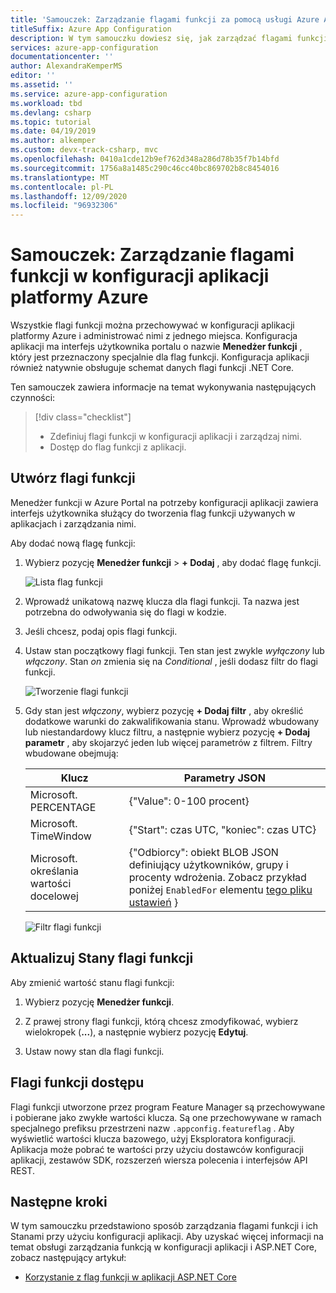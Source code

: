 ```yaml
---
title: 'Samouczek: Zarządzanie flagami funkcji za pomocą usługi Azure App Configuration'
titleSuffix: Azure App Configuration
description: W tym samouczku dowiesz się, jak zarządzać flagami funkcji niezależnie od aplikacji przy użyciu konfiguracji aplikacji platformy Azure.
services: azure-app-configuration
documentationcenter: ''
author: AlexandraKemperMS
editor: ''
ms.assetid: ''
ms.service: azure-app-configuration
ms.workload: tbd
ms.devlang: csharp
ms.topic: tutorial
ms.date: 04/19/2019
ms.author: alkemper
ms.custom: devx-track-csharp, mvc
ms.openlocfilehash: 0410a1cde12b9ef762d348a286d78b35f7b14bfd
ms.sourcegitcommit: 1756a8a1485c290c46cc40bc869702b8c8454016
ms.translationtype: MT
ms.contentlocale: pl-PL
ms.lasthandoff: 12/09/2020
ms.locfileid: "96932306"
---
```

# <a name="tutorial-manage-feature-flags-in-azure-app-configuration"></a>Samouczek: Zarządzanie flagami funkcji w konfiguracji aplikacji platformy Azure

Wszystkie flagi funkcji można przechowywać w konfiguracji aplikacji platformy Azure i administrować nimi z jednego miejsca. Konfiguracja aplikacji ma interfejs użytkownika portalu o nazwie **Menedżer funkcji** , który jest przeznaczony specjalnie dla flag funkcji. Konfiguracja aplikacji również natywnie obsługuje schemat danych flagi funkcji .NET Core.

Ten samouczek zawiera informacje na temat wykonywania następujących czynności:

> [!div class="checklist"]
> * Zdefiniuj flagi funkcji w konfiguracji aplikacji i zarządzaj nimi.
> * Dostęp do flag funkcji z aplikacji.

## <a name="create-feature-flags"></a>Utwórz flagi funkcji

Menedżer funkcji w Azure Portal na potrzeby konfiguracji aplikacji zawiera interfejs użytkownika służący do tworzenia flag funkcji używanych w aplikacjach i zarządzania nimi.

Aby dodać nową flagę funkcji:

1. Wybierz pozycję **Menedżer funkcji**  >  **+ Dodaj** , aby dodać flagę funkcji.

    ![Lista flag funkcji](./media/azure-app-configuration-feature-flags.png)

1. Wprowadź unikatową nazwę klucza dla flagi funkcji. Ta nazwa jest potrzebna do odwoływania się do flagi w kodzie.

1. Jeśli chcesz, podaj opis flagi funkcji.

1. Ustaw stan początkowy flagi funkcji. Ten stan jest zwykle *wyłączony* lub *włączony*. Stan *on* zmienia się na *Conditional* , jeśli dodasz filtr do flagi funkcji.

    ![Tworzenie flagi funkcji](./media/azure-app-configuration-feature-flag-create.png)

1. Gdy stan jest *włączony*, wybierz pozycję **+ Dodaj filtr** , aby określić dodatkowe warunki do zakwalifikowania stanu. Wprowadź wbudowany lub niestandardowy klucz filtru, a następnie wybierz pozycję **+ Dodaj parametr** , aby skojarzyć jeden lub więcej parametrów z filtrem. Filtry wbudowane obejmują:

    | Klucz | Parametry JSON |
    |---|---|
    | Microsoft. PERCENTAGE | {"Value": 0-100 procent} |
    | Microsoft. TimeWindow | {"Start": czas UTC, "koniec": czas UTC} |
    | Microsoft. określania wartości docelowej | {"Odbiorcy": obiekt BLOB JSON definiujący użytkowników, grupy i procenty wdrożenia. Zobacz przykład poniżej `EnabledFor` elementu [tego pliku ustawień](https://github.com/microsoft/FeatureManagement-Dotnet/blob/master/examples/FeatureFlagDemo/appsettings.json) }

    ![Filtr flagi funkcji](./media/azure-app-configuration-feature-flag-filter.png)

## <a name="update-feature-flag-states"></a>Aktualizuj Stany flagi funkcji

Aby zmienić wartość stanu flagi funkcji:

1. Wybierz pozycję **Menedżer funkcji**.

1. Z prawej strony flagi funkcji, którą chcesz zmodyfikować, wybierz wielokropek (**...**), a następnie wybierz pozycję **Edytuj**.

1. Ustaw nowy stan dla flagi funkcji.

## <a name="access-feature-flags"></a>Flagi funkcji dostępu

Flagi funkcji utworzone przez program Feature Manager są przechowywane i pobierane jako zwykłe wartości klucza. Są one przechowywane w ramach specjalnego prefiksu przestrzeni nazw `.appconfig.featureflag` . Aby wyświetlić wartości klucza bazowego, użyj Eksploratora konfiguracji. Aplikacja może pobrać te wartości przy użyciu dostawców konfiguracji aplikacji, zestawów SDK, rozszerzeń wiersza polecenia i interfejsów API REST.

## <a name="next-steps"></a>Następne kroki

W tym samouczku przedstawiono sposób zarządzania flagami funkcji i ich Stanami przy użyciu konfiguracji aplikacji. Aby uzyskać więcej informacji na temat obsługi zarządzania funkcją w konfiguracji aplikacji i ASP.NET Core, zobacz następujący artykuł:

* [Korzystanie z flag funkcji w aplikacji ASP.NET Core](./use-feature-flags-dotnet-core.md)
